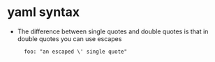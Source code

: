 # yaml syntax

* The difference between single quotes and double quotes is that in double quotes you can use escapes

        foo: "an escaped \' single quote"
